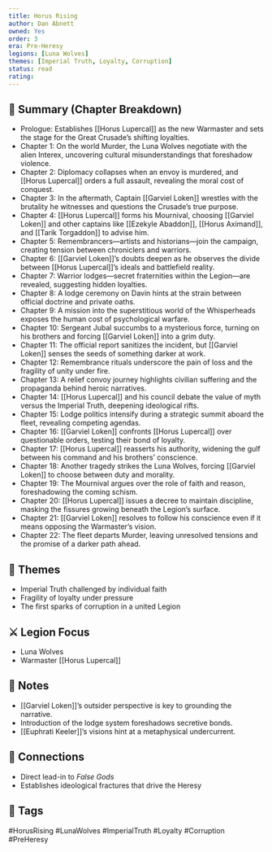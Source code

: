 ```yaml
---
title: Horus Rising
author: Dan Abnett
owned: Yes
order: 3
era: Pre-Heresy
legions: [Luna Wolves]
themes: [Imperial Truth, Loyalty, Corruption]
status: read
rating:
---
```


## 🧭 Summary (Chapter Breakdown)
- Prologue: Establishes [[Horus Lupercal]] as the new Warmaster and sets the stage for the Great Crusade’s shifting loyalties.  
- Chapter 1: On the world Murder, the Luna Wolves negotiate with the alien Interex, uncovering cultural misunderstandings that foreshadow violence.  
- Chapter 2: Diplomacy collapses when an envoy is murdered, and [[Horus Lupercal]] orders a full assault, revealing the moral cost of conquest.  
- Chapter 3: In the aftermath, Captain [[Garviel Loken]] wrestles with the brutality he witnesses and questions the Crusade’s true purpose.  
- Chapter 4: [[Horus Lupercal]] forms his Mournival, choosing [[Garviel Loken]] and other captains like [[Ezekyle Abaddon]], [[Horus Aximand]], and [[Tarik Torgaddon]] to advise him.  
- Chapter 5: Remembrancers—artists and historians—join the campaign, creating tension between chroniclers and warriors.  
- Chapter 6: [[Garviel Loken]]’s doubts deepen as he observes the divide between [[Horus Lupercal]]’s ideals and battlefield reality.  
- Chapter 7: Warrior lodges—secret fraternities within the Legion—are revealed, suggesting hidden loyalties.  
- Chapter 8: A lodge ceremony on Davin hints at the strain between official doctrine and private oaths.  
- Chapter 9: A mission into the superstitious world of the Whisperheads exposes the human cost of psychological warfare.  
- Chapter 10: Sergeant Jubal succumbs to a mysterious force, turning on his brothers and forcing [[Garviel Loken]] into a grim duty.  
- Chapter 11: The official report sanitizes the incident, but [[Garviel Loken]] senses the seeds of something darker at work.  
- Chapter 12: Remembrance rituals underscore the pain of loss and the fragility of unity under fire.  
- Chapter 13: A relief convoy journey highlights civilian suffering and the propaganda behind heroic narratives.  
- Chapter 14: [[Horus Lupercal]] and his council debate the value of myth versus the Imperial Truth, deepening ideological rifts.  
- Chapter 15: Lodge politics intensify during a strategic summit aboard the fleet, revealing competing agendas.  
- Chapter 16: [[Garviel Loken]] confronts [[Horus Lupercal]] over questionable orders, testing their bond of loyalty.  
- Chapter 17: [[Horus Lupercal]] reasserts his authority, widening the gulf between his command and his brothers’ conscience.  
- Chapter 18: Another tragedy strikes the Luna Wolves, forcing [[Garviel Loken]] to choose between duty and morality.  
- Chapter 19: The Mournival argues over the role of faith and reason, foreshadowing the coming schism.  
- Chapter 20: [[Horus Lupercal]] issues a decree to maintain discipline, masking the fissures growing beneath the Legion’s surface.  
- Chapter 21: [[Garviel Loken]] resolves to follow his conscience even if it means opposing the Warmaster’s vision.  
- Chapter 22: The fleet departs Murder, leaving unresolved tensions and the promise of a darker path ahead.  

## 🧠 Themes
- Imperial Truth challenged by individual faith  
- Fragility of loyalty under pressure  
- The first sparks of corruption in a united Legion

## ⚔️ Legion Focus
- Luna Wolves  
- Warmaster [[Horus Lupercal]]

## 📝 Notes
- [[Garviel Loken]]’s outsider perspective is key to grounding the narrative.  
- Introduction of the lodge system foreshadows secretive bonds.  
- [[Euphrati Keeler]]’s visions hint at a metaphysical undercurrent.  

## 🔗 Connections
- Direct lead-in to *False Gods*  
- Establishes ideological fractures that drive the Heresy  

## 🧩 Tags
#HorusRising #LunaWolves #ImperialTruth #Loyalty #Corruption #PreHeresy  